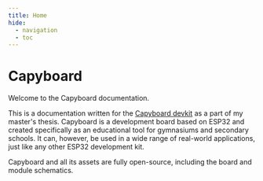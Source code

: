 ```yaml
---
title: Home
hide:
  - navigation
  - toc
---
```


# Capyboard

Welcome to the Capyboard documentation.

This is a documentation written for the [Capyboard devkit](https://github.com/realcharmer/capyboard) as a part of my master's thesis. Capyboard is a development board based on ESP32 and created specifically as an educational tool for gymnasiums and secondary schools. It can, however, be used in a wide range of real-world applications, just like any other ESP32 development kit.

Capyboard and all its assets are fully open-source, including the board and module schematics.
